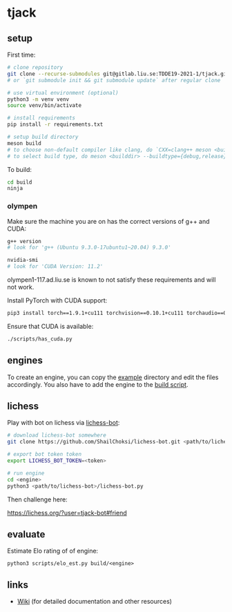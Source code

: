 # tjack

## setup

First time:

```sh
# clone repository
git clone --recurse-submodules git@gitlab.liu.se:TDDE19-2021-1/tjack.git
# or `git submodule init && git submodule update` after regular clone

# use virtual environment (optional)
python3 -m venv venv
source venv/bin/activate

# install requirements
pip install -r requirements.txt

# setup build directory
meson build
# to choose non-default compiler like clang, do `CXX=clang++ meson <builddir>`
# to select build type, do meson <builddir> --buildtype={debug,release}
```

To build:

```sh
cd build
ninja
```

### olympen

Make sure the machine you are on has the correct versions of g++ and CUDA:

```sh
g++ version
# look for 'g++ (Ubuntu 9.3.0-17ubuntu1~20.04) 9.3.0'

nvidia-smi
# look for 'CUDA Version: 11.2'
```

olympen1-117.ad.liu.se is known to not satisfy these requirements and will not work.

Install PyTorch with CUDA support:

```sh
pip3 install torch==1.9.1+cu111 torchvision==0.10.1+cu111 torchaudio==0.9.1 -f https://download.pytorch.org/whl/torch_stable.html
```

Ensure that CUDA is available:

```sh
./scripts/has_cuda.py
```

## engines

To create an engine, you can copy the [example](example) directory and edit the files accordingly. You also have to add the engine to the [build script](meson.build).

## lichess

Play with bot on lichess via [lichess-bot](https://github.com/ShailChoksi/lichess-bot):

```bash
# download lichess-bot somewhere
git clone https://github.com/ShailChoksi/lichess-bot.git <path/to/lichess-bot>

# export bot token token
export LICHESS_BOT_TOKEN=<token>

# run engine
cd <engine>
python3 <path/to/lichess-bot>/lichess-bot.py
```

Then challenge here:

https://lichess.org/?user=tjack-bot#friend

## evaluate

Estimate Elo rating of of engine:

```
python3 scripts/elo_est.py build/<engine>
```

## links

- [Wiki](https://gitlab.liu.se/groups/tdde19-group-1/-/wikis/home) (for detailed documentation and other resources)
